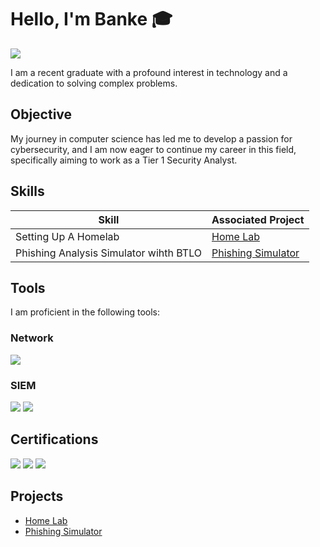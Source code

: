 # Hello, I'm Banke 🎓
<a href="https://www.linkedin.com/in/banke-olufon/"><img src="https://img.shields.io/badge/-LinkedIn-0072b1?&style=for-the-badge&logo=linkedin&logoColor=white" /></a>

I am a recent graduate with a profound interest in technology and a dedication to solving complex problems.

## Objective

My journey in computer science has led me to develop a passion for cybersecurity, and I am now eager to continue my career in this field, specifically aiming to work as a Tier 1 Security Analyst.

## Skills

| Skill                                         | Associated Project         |
|-----------------------------------------------|----------------------------|
| Setting Up A Homelab          | <a href="https://github.com/BankeOlufon/Detection-Lab/blob/main/README.md">Home Lab</a>|
| Phishing Analysis Simulator wihth BTLO | <a href="https://github.com/BankeOlufon/Phishing-Simulator---BLTO/blob/main/README.md">Phishing Simulator</a>|

## Tools
I am proficient in the following tools:

### Network
<div>
    <img src="https://img.shields.io/badge/-Wireshark-1679A7?&style=for-the-badge&logo=Wireshark&logoColor=white" />
</div>

### SIEM
<div>
    <img src="https://img.shields.io/badge/-Microsoft_Sentinel-0078D4?&style=for-the-badge&logo=Microsoft&logoColor=white" />
    <img src="https://img.shields.io/badge/-Splunk-000000?&style=for-the-badge&logo=Splunk&logoColor=white" />
  
</div>

## Certifications
<div>
<img src="https://img.shields.io/badge/-Security+-D32F2F?&style=for-the-badge&logo=CompTIA&logoColor=white" />
<img src="https://img.shields.io/badge/-ISO_27001_Lead_Implementer-0078D4?&style=for-the-badge&logo=ISO&logoColor=white" />
<img src="https://img.shields.io/badge/Google_IT_Support_Specialization-FFD700?&style=for-the-badge&logo=Google&logoColor=white" />

</div>

## Projects
- <a href="https://github.com/BankeOlufon/Detection-Lab/blob/main/README.md">Home Lab</a>
- <a href="https://github.com/BankeOlufon/Phishing-Simulator---BLTO/blob/main/README.md">Phishing Simulator</a>
